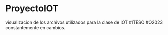 # ProyectoIOT

visualizacion de los archivos utilizados para la clase de IOT #ITESO #O2023
constantemente en cambios.
